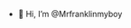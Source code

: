 - 👋 Hi, I’m @Mrfranklinmyboy

<!---
Mrfranklinmyboy/Mrfranklinmyboy is a ✨ special ✨ repository because its `README.md` (this file) appears on your GitHub profile.
You can click the Preview link to take a look at your changes.
--->

